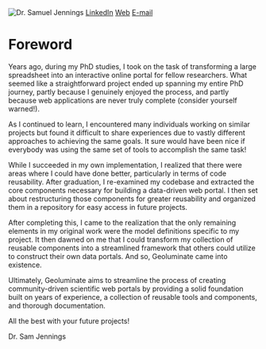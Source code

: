 <div class='row'>

<div class='col-3'>
    <img src="/_static/sam_jennings.jpg" class='rounded-circle mb-3' alt='Dr. Samuel Jennings'>
    <a href="https://www.linkedin.com/in/sam-jennings/" target="_blank" class='w-100 badge rounded-pill text-bg-primary text-decoration-none'><i class="fa-brands fa-linkedin"></i> LinkedIn</a>
    <a href="https://www.gfz-potsdam.de/en/staff/samuel.jennings/sec51" target="_blank" class='w-100 badge rounded-pill text-bg-secondary text-decoration-none'><i class="fa-solid fa-globe"></i> Web</a>
    <a href="mailto:geoluminate-docs+samuel.scott.jennings@gmail.com?subject=Geoluminate&body=Please remove the geoluminate-docs+ prefix from the email before contacting me. I use this prefix to filter spam." target="_blank" class='w-100 badge rounded-pill text-bg-success text-decoration-none'><i class="fa-solid fa-envelope"></i> E-mail</a>
</div> 

<div class='col-9'>

# Foreword

Years ago, during my PhD studies, I took on the task of transforming a large spreadsheet into an interactive online portal for fellow researchers. What seemed like a straightforward project ended up spanning my entire PhD journey, partly because I genuinely enjoyed the process, and partly because web applications are never truly complete (consider yourself warned!).

As I continued to learn, I encountered many individuals working on similar projects but found it difficult to share experiences due to vastly different approaches to achieving the same goals. It sure would have been nice if everybody was using the same set of tools to accomplish the same task!

While I succeeded in my own implementation, I realized that there were areas where I could have done better, particularly in terms of code reusability. After graduation, I re-examined my codebase and extracted the core components necessary for building a data-driven web portal. I then set about restructuring those components for greater reusability and organized them in a repository for easy access in future projects.

After completing this, I came to the realization that the only remaining elements in my original work were the model definitions specific to my project. It then dawned on me that I could transform my collection of reusable components into a streamlined framework that others could utilize to construct their own data portals. And so, Geoluminate came into existence.

Ultimately, Geoluminate aims to streamline the process of creating community-driven scientific web portals by providing a solid foundation built on years of experience, a collection of reusable tools and components, and thorough documentation. 

All the best with your future projects!  

Dr. Sam Jennings
</div> 
</div> 
